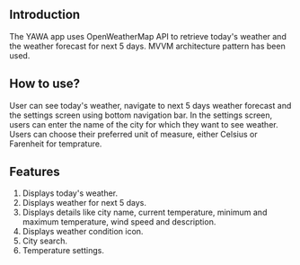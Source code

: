 ## Introduction

The YAWA app uses OpenWeatherMap API to retrieve today's weather and the weather forecast for next 5 days.
MVVM architecture pattern has been used.


## How to use?

User can  see today's weather, navigate to next 5 days weather forecast and the settings screen using bottom navigation bar.
In the settings screen, users can enter the name of the city for which they want to see weather.
Users can choose their preferred unit of measure, either Celsius or Farenheit for temprature.  

 
## Features

1. Displays today's weather.
2. Displays weather for next 5 days. 
3. Displays details like city name, current temperature, minimum and maximum temperature, wind speed and description.
4. Displays weather condition icon.
5. City search.
6. Temperature settings.


